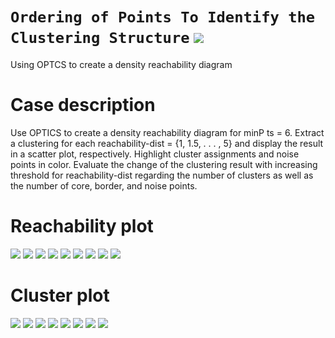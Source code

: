 # `Ordering of Points To Identify the Clustering Structure` ![](https://img.shields.io/badge/R-276DC3?style=for-the-badge&logo=r&logoColor=white)
Using OPTCS to create a density reachability diagram 

# Case description
Use OPTICS to create a density reachability diagram for minP ts = 6. Extract a clustering for each reachability-dist = {1, 1.5, . . . , 5}
and display the result in a scatter plot, respectively. Highlight cluster assignments and noise
points in color. Evaluate the change of the clustering result with increasing threshold for
reachability-dist regarding the number of clusters as well as the number of core, border, and
noise points.

# Reachability plot
![](https://github.com/ranjiGT/optics-for-density-reachability-diagram/blob/main/reach.png)
![](https://github.com/ranjiGT/optics-for-density-reachability-diagram/blob/main/reach1.0.png)
![](https://github.com/ranjiGT/optics-for-density-reachability-diagram/blob/main/reach1.5.png)
![](https://github.com/ranjiGT/optics-for-density-reachability-diagram/blob/main/reach2.5.png)
![](https://github.com/ranjiGT/optics-for-density-reachability-diagram/blob/main/reach2.png)
![](https://github.com/ranjiGT/optics-for-density-reachability-diagram/blob/main/reach3.5.png)
![](https://github.com/ranjiGT/optics-for-density-reachability-diagram/blob/main/reach3.png)
![](https://github.com/ranjiGT/optics-for-density-reachability-diagram/blob/main/reach4.5.png)
![](https://github.com/ranjiGT/optics-for-density-reachability-diagram/blob/main/reach5.png)

# Cluster plot
![](https://github.com/ranjiGT/optics-for-density-reachability-diagram/blob/main/clus1.0.png)
![](https://github.com/ranjiGT/optics-for-density-reachability-diagram/blob/main/clus1.5.png)
![](https://github.com/ranjiGT/optics-for-density-reachability-diagram/blob/main/clus2.5.png)
![](https://github.com/ranjiGT/optics-for-density-reachability-diagram/blob/main/clus3.5.png)
![](https://github.com/ranjiGT/optics-for-density-reachability-diagram/blob/main/clus3.png)
![](https://github.com/ranjiGT/optics-for-density-reachability-diagram/blob/main/clus4.5.png)
![](https://github.com/ranjiGT/optics-for-density-reachability-diagram/blob/main/clus4.png)
![](https://github.com/ranjiGT/optics-for-density-reachability-diagram/blob/main/clus5.png)
